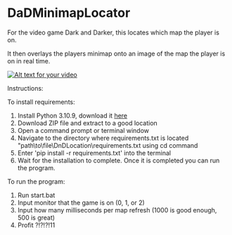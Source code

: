 # DaDMinimapLocator
For the video game Dark and Darker, this locates which map the player is on.

It then overlays the players minimap onto an image of the map the player is on in real time.

[![Alt text for your video](https://img.youtube.com/vi/tINZ1yZQa7I/0.jpg)](https://www.youtube.com/watch?v=tINZ1yZQa7I)



Instructions:

To install requirements:
1. Install Python 3.10.9, download it [here](https://www.python.org/ftp/python/3.10.9/python-3.10.9-amd64.exe)
2. Download ZIP file and extract to a good location
3. Open a command prompt or terminal window
5. Navigate to the directory where requirements.txt is located "path\to\file\DnDLocation\requirements.txt using cd command
6. Enter 'pip install -r requirements.txt' into the terminal
7. Wait for the installation to complete. Once it is completed you can run the program.


To run the program:

1. Run start.bat
2. Input monitor that the game is on (0, 1, or 2)
3. Input how many milliseconds per map refresh (1000 is good enough, 500 is great)
4. Profit ?!?!?!11
